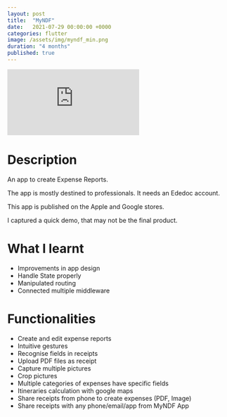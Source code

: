 ```yaml
---
layout: post
title:  "MyNDF"
date:   2021-07-29 00:00:00 +0000
categories: flutter
image: /assets/img/myndf_min.png
duration: "4 months"
published: true
---
```


<div class="video-container">
<iframe src="https://www.youtube.com/embed/KwW2jv2B54g" title="YouTube video player" frameborder="0" allow="accelerometer; autoplay; clipboard-write; encrypted-media; gyroscope; picture-in-picture" allowfullscreen></iframe>
</div>

# Description

An app to create Expense Reports.

The app is mostly destined to professionals. It needs an Ededoc account.

This app is published on the Apple and Google stores. 

I captured a quick demo, that may not be the final product.

# What I learnt 
* Improvements in app design
* Handle State properly 
* Manipulated routing
* Connected multiple middleware

# Functionalities
* Create and edit expense reports
* Intuitive gestures
* Recognise fields in receipts
* Upload PDF files as receipt
* Capture multiple pictures
* Crop pictures
* Multiple categories of expenses have specific fields 
* Itineraries calculation with google maps
* Share receipts from phone to create expenses (PDF, Image)
* Share receipts with any phone/email/app from MyNDF App
